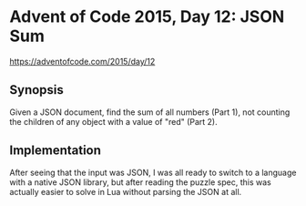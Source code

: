 # Advent of Code 2015, Day 12: JSON Sum

https://adventofcode.com/2015/day/12

## Synopsis

Given a JSON document, find the sum of all numbers (Part 1), not counting the children of any object with a value of "red" (Part 2).

## Implementation

After seeing that the input was JSON, I was all ready to switch to a language with a native JSON library, but after reading the puzzle spec, this was actually easier to solve in Lua without parsing the JSON at all.

